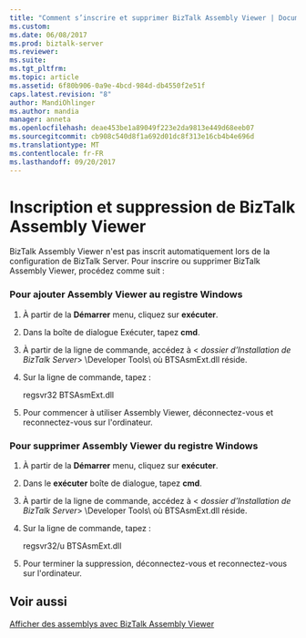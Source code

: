 ```yaml
---
title: "Comment s’inscrire et supprimer BizTalk Assembly Viewer | Documents Microsoft"
ms.custom: 
ms.date: 06/08/2017
ms.prod: biztalk-server
ms.reviewer: 
ms.suite: 
ms.tgt_pltfrm: 
ms.topic: article
ms.assetid: 6f80b906-0a9e-4bcd-984d-db4550f2e51f
caps.latest.revision: "8"
author: MandiOhlinger
ms.author: mandia
manager: anneta
ms.openlocfilehash: deae453be1a89049f223e2da9813e449d68eeb07
ms.sourcegitcommit: cb908c540d8f1a692d01dc8f313e16cb4b4e696d
ms.translationtype: MT
ms.contentlocale: fr-FR
ms.lasthandoff: 09/20/2017
---
```

# <a name="how-to-register-and-remove-the-biztalk-assembly-viewer"></a>Inscription et suppression de BizTalk Assembly Viewer
BizTalk Assembly Viewer n'est pas inscrit automatiquement lors de la configuration de BizTalk Server. Pour inscrire ou supprimer BizTalk Assembly Viewer, procédez comme suit :  
  
### <a name="to-add-assembly-viewer-to-the-windows-registry"></a>Pour ajouter Assembly Viewer au registre Windows  
  
1.  À partir de la **Démarrer** menu, cliquez sur **exécuter**.  
  
2.  Dans la boîte de dialogue Exécuter, tapez **cmd**.  
  
3.  À partir de la ligne de commande, accédez à \< *dossier d’Installation de BizTalk Server*> \Developer Tools\ où BTSAsmExt.dll réside.  
  
4.  Sur la ligne de commande, tapez :  
  
     regsvr32 BTSAsmExt.dll  
  
5.  Pour commencer à utiliser Assembly Viewer, déconnectez-vous et reconnectez-vous sur l'ordinateur.  
  
### <a name="to-remove-assembly-viewer-from-the-windows-registry"></a>Pour supprimer Assembly Viewer du registre Windows  
  
1.  À partir de la **Démarrer** menu, cliquez sur **exécuter**.  
  
2.  Dans le **exécuter** boîte de dialogue, tapez **cmd**.  
  
3.  À partir de la ligne de commande, accédez à \< *dossier d’Installation de BizTalk Server*> \Developer Tools\ où BTSAsmExt.dll réside.  
  
4.  Sur la ligne de commande, tapez :  
  
     regsvr32/u BTSAsmExt.dll  
  
5.  Pour terminer la suppression, déconnectez-vous et reconnectez-vous sur l'ordinateur.  
  
## <a name="see-also"></a>Voir aussi  
 [Afficher des assemblys avec BizTalk Assembly Viewer](../core/viewing-assemblies-with-the-biztalk-assembly-viewer.md)